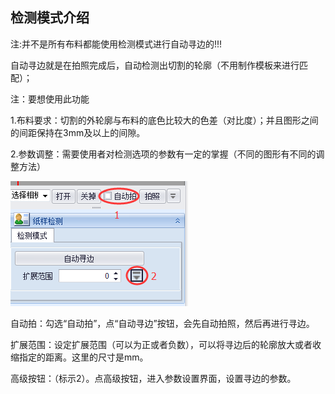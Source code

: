 ## 检测模式介绍



注:并不是所有布料都能使用检测模式进行自动寻边的!!!

自动寻边就是在拍照完成后，自动检测出切割的轮廓（不用制作模板来进行匹配）；

注：要想使用此功能

1.布料要求：切割的外轮廓与布料的底色比较大的色差（对比度）；并且图形之间的间距保持在3mm及以上的间隙。

2.参数调整：需要使用者对检测选项的参数有一定的掌握（不同的图形有不同的调整方法）



![](/assets/QQ图片20170919211507.png)

自动拍：勾选“自动拍”，点“自动寻边”按钮，会先自动拍照，然后再进行寻边。

扩展范围：设定扩展范围（可以为正或者负数），可以将寻边后的轮廓放大或者收缩指定的距离。这里的尺寸是mm。

高级按钮：（标示2）。点高级按钮，进入参数设置界面，设置寻边的参数。





